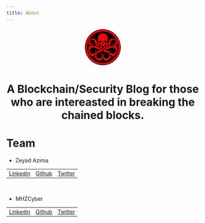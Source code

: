 ```yaml
---
title: About
---
```


<center><img src="/assets/img/sample/avatar.jpg" width="100" height="100"/></center>
    

<center><h1>A Blockchain/Security Blog for those who are intereasted in breaking the chained blocks.</center></h1>



# Team

- Zeyad Azima
 <table>
  <tr>
      <td><a href="https://www.linkedin.com/in/zer0verflow/">Linkedin</a></td>
      <td><a href="https://github.com/Zeyad-Azima">Github</a></td>
      <td><a href="https://twitter.com/@AzimaZeyad">Twitter</a></td>
  </tr>
</table>
<br>

- MHZCyber
 <table>
  <tr>
      <td><a href="https://www.linkedin.com/in/mhzcyber/">Linkedin</a></td>
      <td><a href="https://github.com/mhzcyber">Github</a></td>
      <td><a href="https://twitter.com/mhz_cyber">Twitter</a></td>
  </tr>
</table> 

<br>

